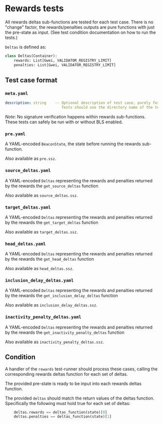 # Rewards tests

All rewards deltas sub-functions are tested for each test case.
There is no "change" factor, the rewards/penalties outputs are pure functions with just the pre-state as input.
(See test condition documentation on how to run the tests.)

`Deltas` is defined as:
```python
class Deltas(Container):
    rewards: List[Gwei, VALIDATOR_REGISTRY_LIMIT]
    penalties: List[Gwei, VALIDATOR_REGISTRY_LIMIT]
```

## Test case format

### `meta.yaml`

```yaml
description: string    -- Optional description of test case, purely for debugging purposes.
                          Tests should use the directory name of the test case as identifier, not the description.
```

_Note_: No signature verification happens within rewards sub-functions. These
 tests can safely be run with or without BLS enabled.

### `pre.yaml`

A YAML-encoded `BeaconState`, the state before running the rewards sub-function.

Also available as `pre.ssz`.

### `source_deltas.yaml`

A YAML-encoded `Deltas` representing the rewards and penalties returned by the rewards the `get_source_deltas` function

Also available as `source_deltas.ssz`.

### `target_deltas.yaml`

A YAML-encoded `Deltas` representing the rewards and penalties returned by the rewards the `get_target_deltas` function

Also available as `target_deltas.ssz`.

### `head_deltas.yaml`

A YAML-encoded `Deltas` representing the rewards and penalties returned by the rewards the `get_head_deltas` function

Also available as `head_deltas.ssz`.

### `inclusion_delay_deltas.yaml`

A YAML-encoded `Deltas` representing the rewards and penalties returned by the rewards the `get_inclusion_delay_deltas` function

Also available as `inclusion_delay_deltas.ssz`.

### `inactivity_penalty_deltas.yaml`

A YAML-encoded `Deltas` representing the rewards and penalties returned by the rewards the `get_inactivity_penalty_deltas` function

Also available as `inactivity_penalty_deltas.ssz`.

## Condition

A handler of the `rewards` test-runner should process these cases, 
 calling the corresponding rewards deltas function for each set of deltas.

The provided pre-state is ready to be input into each rewards deltas function.

The provided `deltas` should match the return values of the
 deltas function. Specifically the following must hold true for each set of deltas:

```python
    deltas.rewards == deltas_function(state)[0]
    deltas.penalties == deltas_function(state)[1]
```
